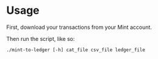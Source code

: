 # Usage

First, download your transactions from your Mint account.

Then run the script, like so:

    ./mint-to-ledger [-h] cat_file csv_file ledger_file
